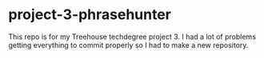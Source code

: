 # project-3-phrasehunter
 
This repo is for my Treehouse techdegree project 3. 
I had a lot of problems getting everything to commit properly so I had to make a new repository.
